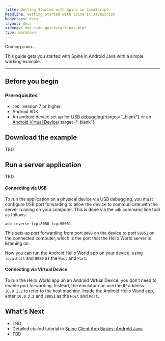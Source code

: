 ```yaml
---
title: Getting Started with Spine in JavaScript
headline: Getting Started with Spine in JavaScript
bodyclass: docs
layout: docs
sidenav: doc-side-quickstart-nav.html
type: markdown
---
```

<p class="coming-soon">Coming soon...</p>

<p>This guide gets you started with Spine in Android Java with a simple
working example.</p>
<hr>


## Before you begin

### Prerequisites

*   `JDK` : version 7 or higher
*   Android SDK
*   An android device set up for [USB
    debugging](https://developer.android.com/studio/command-line/adb.html#Enabling){:target="_blank"}
    or an [Android Virtual
    Device](https://developer.android.com/studio/run/managing-avds.html){:target="_blank"}

## Download the example

TBD

## Run a server application

TBD

#### Connecting via USB

To run the application on a physical device via USB debugging, you must
configure USB port forwarding to allow the device to communicate with the server
running on your computer. This is done via the `adb` command line tool as
follows:

```
adb reverse tcp:8080 tcp:50051
```

This sets up port forwarding from port `8080` on the device to port `50051` on
the connected computer, which is the port that the Hello World server is
listening on.

Now you can run the Android Hello World app on your device, using `localhost`
and `8080` as the `Host` and `Port`.

#### Connecting via Virtual Device

To run the Hello World app on an Android Virtual Device, you don't need to
enable port forwarding. Instead, the emulator can use the IP address
`10.0.2.2` to refer to the host machine. Inside the Android Hello World app,
enter `10.0.2.2` and `50051` as the `Host` and `Port`.

## What's Next

- TBD
- Detailed etailed tutorial in [Spine Client App Basics: Android Java][]
- TBD

[Spine Client App Basics: Android Java]:../tutorials/basic/android.html